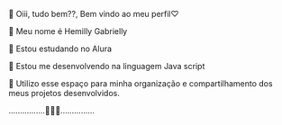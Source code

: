 👑 Oiii, tudo bem??, Bem vindo ao meu perfil♡

👑 Meu nome é Hemilly Gabrielly

👑 Estou estudando no Alura

👑 Estou me desenvolvendo na linguagem Java script

👑 Utilizo esse espaço para minha organização e compartilhamento dos meus projetos desenvolvidos.

................👑👑👑...............
